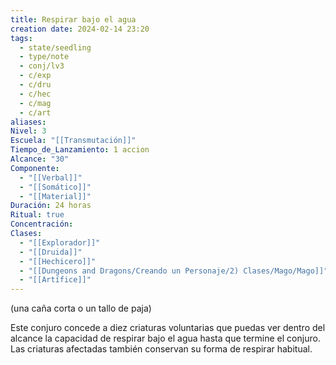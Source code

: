 ```yaml
---
title: Respirar bajo el agua
creation date: 2024-02-14 23:20
tags:
  - state/seedling
  - type/note
  - conj/lv3
  - c/exp
  - c/dru
  - c/hec
  - c/mag
  - c/art
aliases: 
Nivel: 3
Escuela: "[[Transmutación]]"
Tiempo_de_Lanzamiento: 1 accion
Alcance: "30"
Componente:
  - "[[Verbal]]"
  - "[[Somático]]"
  - "[[Material]]"
Duración: 24 horas
Ritual: true
Concentración: 
Clases:
  - "[[Explorador]]"
  - "[[Druida]]"
  - "[[Hechicero]]"
  - "[[Dungeons and Dragons/Creando un Personaje/2) Clases/Mago/Mago]]"
  - "[[Artífice]]"
---
```

(una caña corta o un tallo de paja)

Este conjuro concede a diez criaturas voluntarias que puedas ver dentro del alcance la capacidad de respirar bajo el agua hasta que termine el conjuro. Las criaturas afectadas también conservan su forma de respirar habitual.
